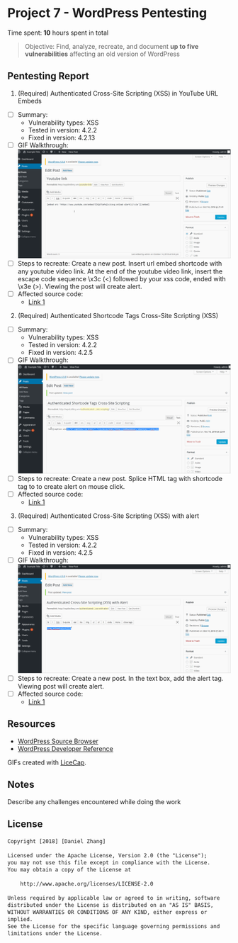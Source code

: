 # Project 7 - WordPress Pentesting

Time spent: **10** hours spent in total

> Objective: Find, analyze, recreate, and document **up to five vulnerabilities** affecting an old version of WordPress

## Pentesting Report

1. (Required) Authenticated Cross-Site Scripting (XSS) in YouTube URL Embeds
  - [ ] Summary: 
    - Vulnerability types: XSS
    - Tested in version: 4.2.2
    - Fixed in version: 4.2.13
  - [ ] GIF Walkthrough: <img src="https://github.com/dzhang182/Wordpress-vs-Kali/blob/master/wp%201.gif" width="800">
  - [ ] Steps to recreate: Create a new post. Insert url embed shortcode with any youtube video link. At the end of the youtube video link, insert the escape code sequence \x3c (<) followed by your xss code, ended with \x3e (>). Viewing the post will create alert.
  - [ ] Affected source code:
    - [Link 1](https://core.trac.wordpress.org/changeset/40160/trunk/src/wp-includes/embed.php?old=38361&old_path=trunk%2Fsrc%2Fwp-includes%2Fembed.php)
2. (Required) Authenticated Shortcode Tags Cross-Site Scripting (XSS)
  - [ ] Summary: 
    - Vulnerability types: XSS
    - Tested in version: 4.2.2
    - Fixed in version: 4.2.5
  - [ ] GIF Walkthrough: <img src="https://github.com/dzhang182/Wordpress-vs-Kali/blob/master/wp%202.gif" width="800">
  - [ ] Steps to recreate: Create a new post. Splice HTML tag with shortcode tag to to create alert on mouse click.
  - [ ] Affected source code:
    - [Link 1](https://github.com/WordPress/WordPress/commit/f72b21af23da6b6d54208e5c1d65ececdaa109c8)
3. (Required) Authenticated Cross-Site Scripting (XSS) with alert
  - [ ] Summary: 
    - Vulnerability types: XSS
    - Tested in version: 4.2.2
    - Fixed in version: 4.2.5
  - [ ] GIF Walkthrough: <img src="https://github.com/dzhang182/Wordpress-vs-Kali/blob/master/wp%203.gif" width="800">
  - [ ] Steps to recreate: Create a new post. In the text box, add the alert tag. Viewing post will create alert.
  - [ ] Affected source code:
    - [Link 1](https://core.trac.wordpress.org/changeset/36185)

## Resources

- [WordPress Source Browser](https://core.trac.wordpress.org/browser/)
- [WordPress Developer Reference](https://developer.wordpress.org/reference/)

GIFs created with [LiceCap](http://www.cockos.com/licecap/).

## Notes

Describe any challenges encountered while doing the work

## License

    Copyright [2018] [Daniel Zhang]

    Licensed under the Apache License, Version 2.0 (the "License");
    you may not use this file except in compliance with the License.
    You may obtain a copy of the License at

        http://www.apache.org/licenses/LICENSE-2.0

    Unless required by applicable law or agreed to in writing, software
    distributed under the License is distributed on an "AS IS" BASIS,
    WITHOUT WARRANTIES OR CONDITIONS OF ANY KIND, either express or implied.
    See the License for the specific language governing permissions and
    limitations under the License.
